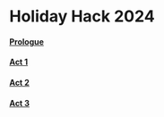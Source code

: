 # Holiday Hack 2024
#### [Prologue](prologue/prologue)
#### [Act 1](act1/act1)
#### [Act 2](act2/act2)
#### [Act 3](act3/act3)
